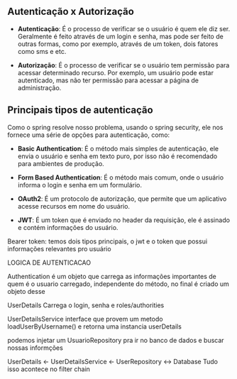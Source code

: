 ## Autenticação x Autorização

- **Autenticação**: É o processo de verificar se o usuário é quem ele diz ser. Geralmente é feito através de um login e senha, mas pode ser feito de outras formas, como por exemplo, através de um token, dois fatores como sms e etc.

- **Autorização**: É o processo de verificar se o usuário tem permissão para acessar determinado recurso. Por exemplo, um usuário pode estar autenticado, mas não ter permissão para acessar a página de administração.

## Principais tipos de autenticação

Como o spring resolve nosso problema, usando o spring security, ele nos fornece uma série de opções para autenticação, como:

- **Basic Authentication**: É o método mais simples de autenticação, ele envia o usuário e senha em texto puro, por isso não é recomendado para ambientes de produção.

- **Form Based Authentication**: É o método mais comum, onde o usuário informa o login e senha em um formulário.

- **OAuth2**: É um protocolo de autorização, que permite que um aplicativo acesse recursos em nome do usuário.

- **JWT**: É um token que é enviado no header da requisição, ele é assinado e contém informações do usuário.

Bearer token: temos dois tipos principais, o jwt e o token que possui informações relevantes pro usuário 



LOGICA DE AUTENTICACAO


Authentication é um objeto que carrega as informações importantes de quem é o usuario
carregado, independente do método, no final é criado um objeto desse

UserDetails
Carrega o login, senha e roles/authorities

UserDetailsService interface que provem um metodo loadUserByUsername() e
retorna uma instancia userDetails

podemos injetar um UsuarioRepository pra ir no banco de dados e buscar nossas informções

UserDetails <- UserDetailsService <- UserRepository <-> Database
Tudo isso acontece no filter chain

